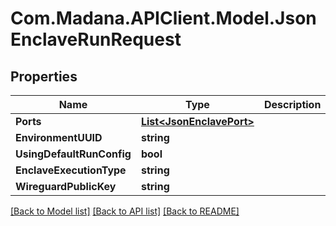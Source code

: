 
# Com.Madana.APIClient.Model.JsonEnclaveRunRequest

## Properties

Name | Type | Description | Notes
------------ | ------------- | ------------- | -------------
**Ports** | [**List&lt;JsonEnclavePort&gt;**](JsonEnclavePort.md) |  | [optional] 
**EnvironmentUUID** | **string** |  | [optional] 
**UsingDefaultRunConfig** | **bool** |  | [optional] 
**EnclaveExecutionType** | **string** |  | [optional] 
**WireguardPublicKey** | **string** |  | [optional] 

[[Back to Model list]](../README.md#documentation-for-models)
[[Back to API list]](../README.md#documentation-for-api-endpoints)
[[Back to README]](../README.md)

